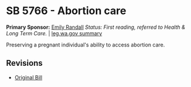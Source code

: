 # SB 5766 - Abortion care
**Primary Sponsor:** [Emily Randall](/person/leg/randall_em.md)
*Status: First reading, referred to Health & Long Term Care.* | [leg.wa.gov summary](https://app.leg.wa.gov/billsummary?BillNumber=5766&Year=2021)

Preserving a pregnant individual's ability to access abortion care.

## Revisions
* [Original Bill](1/)